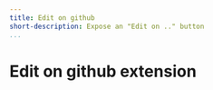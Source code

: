 ```yaml
---
title: Edit on github
short-description: Expose an "Edit on .." button
...
```


# Edit on github extension
